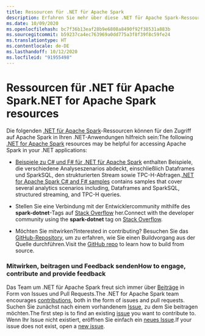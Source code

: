 ```yaml
---
title: Ressourcen für .NET für Apache Spark
description: Erfahren Sie mehr über diese .NET für Apache Spark-Ressourcen, die Sie bei der Erstellung von benutzerdefinierten Data Science-Lösungen und deren Integration in Ihre .NET-Anwendungen unterstützen.
ms.date: 10/09/2020
ms.openlocfilehash: bc7f36b13eaf28b9e6808a8490f92f38531a883b
ms.sourcegitcommit: b59237ca4ec763969a0dd775a3f8f39f8c59fe24
ms.translationtype: HT
ms.contentlocale: de-DE
ms.lasthandoff: 10/12/2020
ms.locfileid: "91955498"
---
```

# <a name="net-for-apache-spark-resources"></a><span data-ttu-id="362a3-103">Ressourcen für .NET für Apache Spark</span><span class="sxs-lookup"><span data-stu-id="362a3-103">.NET for Apache Spark resources</span></span>

<span data-ttu-id="362a3-104">Die folgenden [.NET für Apache Spark](../index.yml)-Ressourcen können für den Zugriff auf Apache Spark in Ihren .NET-Anwendungen hilfreich sein:</span><span class="sxs-lookup"><span data-stu-id="362a3-104">The following [.NET for Apache Spark](../index.yml) resources may be helpful for accessing Apache Spark in your .NET applications:</span></span>

* <span data-ttu-id="362a3-105">[Beispiele zu C# und F# für .NET für Apache Spark](https://github.com/dotnet/spark#samples) enthalten Beispiele, die verschiedene Analyseszenarios abdeckt, einschließlich Dataframes und SparkSQL, den strukturierten Stream sowie TPC-H-Abfragen.</span><span class="sxs-lookup"><span data-stu-id="362a3-105">[.NET for Apache Spark C# and F# samples](https://github.com/dotnet/spark#samples) contains samples that cover several analytics scenarios including, Dataframes and SparkSQL, structured streaming, and TPC-H queries.</span></span>

* <span data-ttu-id="362a3-106">Stellen Sie eine Verbindung mit der Entwicklercommunity mithilfe des **spark-dotnet**-Tags auf [Stack Overflow](https://stackoverflow.com/questions/tagged/spark-dotnet) her.</span><span class="sxs-lookup"><span data-stu-id="362a3-106">Connect with the developer community using the **spark-dotnet** tag on [Stack Overflow](https://stackoverflow.com/questions/tagged/spark-dotnet).</span></span>

* <span data-ttu-id="362a3-107">Möchten Sie mitwirken?</span><span class="sxs-lookup"><span data-stu-id="362a3-107">Interested in contributing?</span></span> <span data-ttu-id="362a3-108">Besuchen Sie das [GitHub-Repository](https://github.com/dotnet/spark), um zu erfahren, wie Sie einen Buildvorgang aus der Quelle durchführen.</span><span class="sxs-lookup"><span data-stu-id="362a3-108">Visit the [GitHub repo](https://github.com/dotnet/spark) to learn how to build from source.</span></span>

### <a name="how-to-engage-contribute-and-provide-feedback"></a><span data-ttu-id="362a3-109">Mitwirken, beitragen und Feedback senden</span><span class="sxs-lookup"><span data-stu-id="362a3-109">How to engage, contribute and provide feedback</span></span>

<span data-ttu-id="362a3-110">Das Team um .NET für Apache Spark freut sich immer über [Beiträge](https://github.com/dotnet/spark/blob/master/docs/contributing.md) in Form von Issues und Pull Requests.</span><span class="sxs-lookup"><span data-stu-id="362a3-110">The .NET for Apache Spark team encourages [contributions](https://github.com/dotnet/spark/blob/master/docs/contributing.md), both in the form of issues and pull requests.</span></span> <span data-ttu-id="362a3-111">Suchen Sie zunächst nach einem vorhandenem [Issue](https://github.com/dotnet/spark/issues), zu dem Sie beitragen möchten.</span><span class="sxs-lookup"><span data-stu-id="362a3-111">The first step is to find an existing [issue](https://github.com/dotnet/spark/issues) you want to contribute to.</span></span> <span data-ttu-id="362a3-112">Wenn Ihr Issue nicht existiert, eröffnen Sie einfach ein [neues Issue](https://github.com/dotnet/spark/issues?utf8=%E2%9C%93&q=is%3Aissue+is%3Aopen+).</span><span class="sxs-lookup"><span data-stu-id="362a3-112">If your issue does not exist, open a [new issue](https://github.com/dotnet/spark/issues?utf8=%E2%9C%93&q=is%3Aissue+is%3Aopen+).</span></span>

